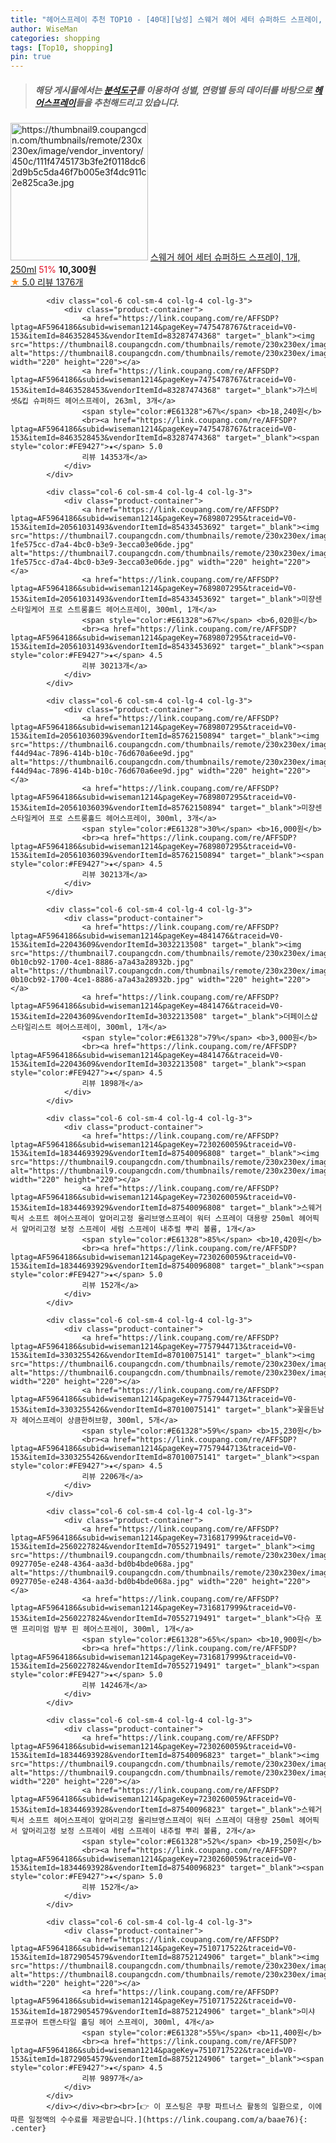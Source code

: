 ```yaml
---
title: "헤어스프레이 추천 TOP10 - [40대][남성] 스웨거 헤어 세터 슈퍼하드 스프레이, 1개, 250ml"
author: WiseMan
categories: shopping
tags: [Top10, shopping]
pin: true
---
```


> ##### 해당 게시물에서는 [**분석도구**](https://itemscout.io/)를 이용하여 **성별**, **연령별** 등의 데이터를 바탕으로 [**헤어스프레이**](https://link.coupang.com/a/baae76)들을 추천해드리고 있습니다.
<div class="container"><div class="row">
            <div class="col-6 col-sm-4 col-lg-4 col-lg-3">
                <div class="product-container">
                    <a href="https://link.coupang.com/re/AFFSDP?lptag=AF5964186&subid=wiseman1214&pageKey=8208095049&traceid=V0-153&itemId=18527330699&vendorItemId=87540131966" target="_blank"><img src="https://thumbnail9.coupangcdn.com/thumbnails/remote/230x230ex/image/vendor_inventory/450c/111f4745173b3fe2f0118dc62d9b5c5da46f7b005e3f4dc911c2e825ca3e.jpg" alt="https://thumbnail9.coupangcdn.com/thumbnails/remote/230x230ex/image/vendor_inventory/450c/111f4745173b3fe2f0118dc62d9b5c5da46f7b005e3f4dc911c2e825ca3e.jpg" width="220" height="220"></a>
                    <a href="https://link.coupang.com/re/AFFSDP?lptag=AF5964186&subid=wiseman1214&pageKey=8208095049&traceid=V0-153&itemId=18527330699&vendorItemId=87540131966" target="_blank">스웨거 헤어 세터 슈퍼하드 스프레이, 1개, 250ml</a>
                    <span style="color:#E61328">51%</span> <b>10,300원</b>
                    <br><a href="https://link.coupang.com/re/AFFSDP?lptag=AF5964186&subid=wiseman1214&pageKey=8208095049&traceid=V0-153&itemId=18527330699&vendorItemId=87540131966" target="_blank"><span style="color:#FE9427">★</span> 5.0
                    리뷰 1376개</a>
                </div>
            </div>
            
            <div class="col-6 col-sm-4 col-lg-4 col-lg-3">
                <div class="product-container">
                    <a href="https://link.coupang.com/re/AFFSDP?lptag=AF5964186&subid=wiseman1214&pageKey=7475478767&traceid=V0-153&itemId=8463528453&vendorItemId=83287474368" target="_blank"><img src="https://thumbnail8.coupangcdn.com/thumbnails/remote/230x230ex/image/vendor_inventory/1d59/d1fd41f4dfd534236f84ae201bf17b3c72cc090292f209dc264845d3a789.jpg" alt="https://thumbnail8.coupangcdn.com/thumbnails/remote/230x230ex/image/vendor_inventory/1d59/d1fd41f4dfd534236f84ae201bf17b3c72cc090292f209dc264845d3a789.jpg" width="220" height="220"></a>
                    <a href="https://link.coupang.com/re/AFFSDP?lptag=AF5964186&subid=wiseman1214&pageKey=7475478767&traceid=V0-153&itemId=8463528453&vendorItemId=83287474368" target="_blank">갸스비 셋&킵 슈퍼하드 헤어스프레이, 263ml, 3개</a>
                    <span style="color:#E61328">67%</span> <b>18,240원</b>
                    <br><a href="https://link.coupang.com/re/AFFSDP?lptag=AF5964186&subid=wiseman1214&pageKey=7475478767&traceid=V0-153&itemId=8463528453&vendorItemId=83287474368" target="_blank"><span style="color:#FE9427">★</span> 5.0
                    리뷰 14353개</a>
                </div>
            </div>
            
            <div class="col-6 col-sm-4 col-lg-4 col-lg-3">
                <div class="product-container">
                    <a href="https://link.coupang.com/re/AFFSDP?lptag=AF5964186&subid=wiseman1214&pageKey=7689807295&traceid=V0-153&itemId=20561031493&vendorItemId=85433453692" target="_blank"><img src="https://thumbnail7.coupangcdn.com/thumbnails/remote/230x230ex/image/retail/images/197508554413327-1fe575cc-d7a4-4bc0-b3e9-3ecca03e06de.jpg" alt="https://thumbnail7.coupangcdn.com/thumbnails/remote/230x230ex/image/retail/images/197508554413327-1fe575cc-d7a4-4bc0-b3e9-3ecca03e06de.jpg" width="220" height="220"></a>
                    <a href="https://link.coupang.com/re/AFFSDP?lptag=AF5964186&subid=wiseman1214&pageKey=7689807295&traceid=V0-153&itemId=20561031493&vendorItemId=85433453692" target="_blank">미쟝센 스타일케어 프로 스트롱홀드 헤어스프레이, 300ml, 1개</a>
                    <span style="color:#E61328">67%</span> <b>6,020원</b>
                    <br><a href="https://link.coupang.com/re/AFFSDP?lptag=AF5964186&subid=wiseman1214&pageKey=7689807295&traceid=V0-153&itemId=20561031493&vendorItemId=85433453692" target="_blank"><span style="color:#FE9427">★</span> 4.5
                    리뷰 30213개</a>
                </div>
            </div>
            
            <div class="col-6 col-sm-4 col-lg-4 col-lg-3">
                <div class="product-container">
                    <a href="https://link.coupang.com/re/AFFSDP?lptag=AF5964186&subid=wiseman1214&pageKey=7689807295&traceid=V0-153&itemId=20561036039&vendorItemId=85762150894" target="_blank"><img src="https://thumbnail6.coupangcdn.com/thumbnails/remote/230x230ex/image/retail/images/561170622138257-f44d94ac-7896-414b-b10c-76d670a6ee9d.jpg" alt="https://thumbnail6.coupangcdn.com/thumbnails/remote/230x230ex/image/retail/images/561170622138257-f44d94ac-7896-414b-b10c-76d670a6ee9d.jpg" width="220" height="220"></a>
                    <a href="https://link.coupang.com/re/AFFSDP?lptag=AF5964186&subid=wiseman1214&pageKey=7689807295&traceid=V0-153&itemId=20561036039&vendorItemId=85762150894" target="_blank">미쟝센 스타일케어 프로 스트롱홀드 헤어스프레이, 300ml, 3개</a>
                    <span style="color:#E61328">30%</span> <b>16,000원</b>
                    <br><a href="https://link.coupang.com/re/AFFSDP?lptag=AF5964186&subid=wiseman1214&pageKey=7689807295&traceid=V0-153&itemId=20561036039&vendorItemId=85762150894" target="_blank"><span style="color:#FE9427">★</span> 4.5
                    리뷰 30213개</a>
                </div>
            </div>
            
            <div class="col-6 col-sm-4 col-lg-4 col-lg-3">
                <div class="product-container">
                    <a href="https://link.coupang.com/re/AFFSDP?lptag=AF5964186&subid=wiseman1214&pageKey=4841476&traceid=V0-153&itemId=22043609&vendorItemId=3032213508" target="_blank"><img src="https://thumbnail7.coupangcdn.com/thumbnails/remote/230x230ex/image/retail/images/56476242815565-0b10cb92-1700-4ce1-8886-a7a43a28932b.jpg" alt="https://thumbnail7.coupangcdn.com/thumbnails/remote/230x230ex/image/retail/images/56476242815565-0b10cb92-1700-4ce1-8886-a7a43a28932b.jpg" width="220" height="220"></a>
                    <a href="https://link.coupang.com/re/AFFSDP?lptag=AF5964186&subid=wiseman1214&pageKey=4841476&traceid=V0-153&itemId=22043609&vendorItemId=3032213508" target="_blank">더페이스샵 스타일리스트 헤어스프레이, 300ml, 1개</a>
                    <span style="color:#E61328">79%</span> <b>3,000원</b>
                    <br><a href="https://link.coupang.com/re/AFFSDP?lptag=AF5964186&subid=wiseman1214&pageKey=4841476&traceid=V0-153&itemId=22043609&vendorItemId=3032213508" target="_blank"><span style="color:#FE9427">★</span> 4.5
                    리뷰 1898개</a>
                </div>
            </div>
            
            <div class="col-6 col-sm-4 col-lg-4 col-lg-3">
                <div class="product-container">
                    <a href="https://link.coupang.com/re/AFFSDP?lptag=AF5964186&subid=wiseman1214&pageKey=7230260059&traceid=V0-153&itemId=18344693929&vendorItemId=87540096808" target="_blank"><img src="https://thumbnail9.coupangcdn.com/thumbnails/remote/230x230ex/image/vendor_inventory/7d91/fb9bb2e1560115f855439283fcad7fa4881374bea744064e4853cc6e8e52.jpg" alt="https://thumbnail9.coupangcdn.com/thumbnails/remote/230x230ex/image/vendor_inventory/7d91/fb9bb2e1560115f855439283fcad7fa4881374bea744064e4853cc6e8e52.jpg" width="220" height="220"></a>
                    <a href="https://link.coupang.com/re/AFFSDP?lptag=AF5964186&subid=wiseman1214&pageKey=7230260059&traceid=V0-153&itemId=18344693929&vendorItemId=87540096808" target="_blank">스웨거 픽서 소프트 헤어스프레이 앞머리고정 올리브영스프레이 워터 스프레이 대용량 250ml 헤어픽서 앞머리고정 보정 스프레이 세럼 스프레이 내추럴 뿌리 볼륨, 1개</a>
                    <span style="color:#E61328">85%</span> <b>10,420원</b>
                    <br><a href="https://link.coupang.com/re/AFFSDP?lptag=AF5964186&subid=wiseman1214&pageKey=7230260059&traceid=V0-153&itemId=18344693929&vendorItemId=87540096808" target="_blank"><span style="color:#FE9427">★</span> 5.0
                    리뷰 152개</a>
                </div>
            </div>
            
            <div class="col-6 col-sm-4 col-lg-4 col-lg-3">
                <div class="product-container">
                    <a href="https://link.coupang.com/re/AFFSDP?lptag=AF5964186&subid=wiseman1214&pageKey=7757944713&traceid=V0-153&itemId=3303255426&vendorItemId=87010075141" target="_blank"><img src="https://thumbnail6.coupangcdn.com/thumbnails/remote/230x230ex/image/vendor_inventory/c1a5/ff302c1580a26d2869cc4333f7c57c999f1f88c8efee2f56895915469a87.jpg" alt="https://thumbnail6.coupangcdn.com/thumbnails/remote/230x230ex/image/vendor_inventory/c1a5/ff302c1580a26d2869cc4333f7c57c999f1f88c8efee2f56895915469a87.jpg" width="220" height="220"></a>
                    <a href="https://link.coupang.com/re/AFFSDP?lptag=AF5964186&subid=wiseman1214&pageKey=7757944713&traceid=V0-153&itemId=3303255426&vendorItemId=87010075141" target="_blank">꽃을든남자 헤어스프레이 상큼한허브향, 300ml, 5개</a>
                    <span style="color:#E61328">59%</span> <b>15,230원</b>
                    <br><a href="https://link.coupang.com/re/AFFSDP?lptag=AF5964186&subid=wiseman1214&pageKey=7757944713&traceid=V0-153&itemId=3303255426&vendorItemId=87010075141" target="_blank"><span style="color:#FE9427">★</span> 4.5
                    리뷰 2206개</a>
                </div>
            </div>
            
            <div class="col-6 col-sm-4 col-lg-4 col-lg-3">
                <div class="product-container">
                    <a href="https://link.coupang.com/re/AFFSDP?lptag=AF5964186&subid=wiseman1214&pageKey=7316817999&traceid=V0-153&itemId=2560227824&vendorItemId=70552719491" target="_blank"><img src="https://thumbnail9.coupangcdn.com/thumbnails/remote/230x230ex/image/retail/images/13745872385703788-0927705e-e248-4364-aa3d-bd0b4bde068a.jpg" alt="https://thumbnail9.coupangcdn.com/thumbnails/remote/230x230ex/image/retail/images/13745872385703788-0927705e-e248-4364-aa3d-bd0b4bde068a.jpg" width="220" height="220"></a>
                    <a href="https://link.coupang.com/re/AFFSDP?lptag=AF5964186&subid=wiseman1214&pageKey=7316817999&traceid=V0-153&itemId=2560227824&vendorItemId=70552719491" target="_blank">다슈 포 맨 프리미엄 밤부 핀 헤어스프레이, 300ml, 1개</a>
                    <span style="color:#E61328">65%</span> <b>10,900원</b>
                    <br><a href="https://link.coupang.com/re/AFFSDP?lptag=AF5964186&subid=wiseman1214&pageKey=7316817999&traceid=V0-153&itemId=2560227824&vendorItemId=70552719491" target="_blank"><span style="color:#FE9427">★</span> 5.0
                    리뷰 14246개</a>
                </div>
            </div>
            
            <div class="col-6 col-sm-4 col-lg-4 col-lg-3">
                <div class="product-container">
                    <a href="https://link.coupang.com/re/AFFSDP?lptag=AF5964186&subid=wiseman1214&pageKey=7230260059&traceid=V0-153&itemId=18344693928&vendorItemId=87540096823" target="_blank"><img src="https://thumbnail9.coupangcdn.com/thumbnails/remote/230x230ex/image/vendor_inventory/ce72/c163dcf976ea9d95d4fcbb30ccf5d289b128218cd3d9bd256acdb8faf28a.jpg" alt="https://thumbnail9.coupangcdn.com/thumbnails/remote/230x230ex/image/vendor_inventory/ce72/c163dcf976ea9d95d4fcbb30ccf5d289b128218cd3d9bd256acdb8faf28a.jpg" width="220" height="220"></a>
                    <a href="https://link.coupang.com/re/AFFSDP?lptag=AF5964186&subid=wiseman1214&pageKey=7230260059&traceid=V0-153&itemId=18344693928&vendorItemId=87540096823" target="_blank">스웨거 픽서 소프트 헤어스프레이 앞머리고정 올리브영스프레이 워터 스프레이 대용량 250ml 헤어픽서 앞머리고정 보정 스프레이 세럼 스프레이 내추럴 뿌리 볼륨, 2개</a>
                    <span style="color:#E61328">52%</span> <b>19,250원</b>
                    <br><a href="https://link.coupang.com/re/AFFSDP?lptag=AF5964186&subid=wiseman1214&pageKey=7230260059&traceid=V0-153&itemId=18344693928&vendorItemId=87540096823" target="_blank"><span style="color:#FE9427">★</span> 5.0
                    리뷰 152개</a>
                </div>
            </div>
            
            <div class="col-6 col-sm-4 col-lg-4 col-lg-3">
                <div class="product-container">
                    <a href="https://link.coupang.com/re/AFFSDP?lptag=AF5964186&subid=wiseman1214&pageKey=7510717522&traceid=V0-153&itemId=18729054579&vendorItemId=88752124906" target="_blank"><img src="https://thumbnail8.coupangcdn.com/thumbnails/remote/230x230ex/image/vendor_inventory/18a3/b5ca95ec9c5cf970518104d3c21683fb82805b155b7567d2e148e9669ea2.jpg" alt="https://thumbnail8.coupangcdn.com/thumbnails/remote/230x230ex/image/vendor_inventory/18a3/b5ca95ec9c5cf970518104d3c21683fb82805b155b7567d2e148e9669ea2.jpg" width="220" height="220"></a>
                    <a href="https://link.coupang.com/re/AFFSDP?lptag=AF5964186&subid=wiseman1214&pageKey=7510717522&traceid=V0-153&itemId=18729054579&vendorItemId=88752124906" target="_blank">미샤 프로큐어 트랜스타일 홀딩 헤어 스프레이, 300ml, 4개</a>
                    <span style="color:#E61328">55%</span> <b>11,400원</b>
                    <br><a href="https://link.coupang.com/re/AFFSDP?lptag=AF5964186&subid=wiseman1214&pageKey=7510717522&traceid=V0-153&itemId=18729054579&vendorItemId=88752124906" target="_blank"><span style="color:#FE9427">★</span> 4.5
                    리뷰 9897개</a>
                </div>
            </div>
            </div></div><br><br>[👉 이 포스팅은 쿠팡 파트너스 활동의 일환으로, 이에 따른 일정액의 수수료를 제공받습니다.](https://link.coupang.com/a/baae76){: .center}